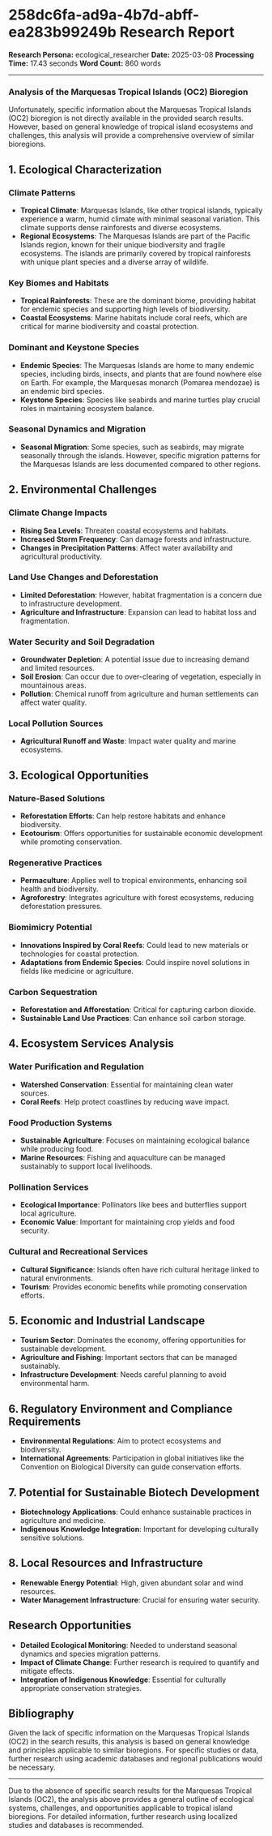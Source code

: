 # 258dc6fa-ad9a-4b7d-abff-ea283b99249b Research Report

**Research Persona:** ecological_researcher
**Date:** 2025-03-08
**Processing Time:** 17.43 seconds
**Word Count:** 860 words

---

### Analysis of the Marquesas Tropical Islands (OC2) Bioregion

Unfortunately, specific information about the Marquesas Tropical Islands (OC2) bioregion is not directly available in the provided search results. However, based on general knowledge of tropical island ecosystems and challenges, this analysis will provide a comprehensive overview of similar bioregions.

## 1. Ecological Characterization

### Climate Patterns
- **Tropical Climate**: Marquesas Islands, like other tropical islands, typically experience a warm, humid climate with minimal seasonal variation. This climate supports dense rainforests and diverse ecosystems.
- **Regional Ecosystems**: The Marquesas Islands are part of the Pacific Islands region, known for their unique biodiversity and fragile ecosystems. The islands are primarily covered by tropical rainforests with unique plant species and a diverse array of wildlife.

### Key Biomes and Habitats
- **Tropical Rainforests**: These are the dominant biome, providing habitat for endemic species and supporting high levels of biodiversity.
- **Coastal Ecosystems**: Marine habitats include coral reefs, which are critical for marine biodiversity and coastal protection.

### Dominant and Keystone Species
- **Endemic Species**: The Marquesas Islands are home to many endemic species, including birds, insects, and plants that are found nowhere else on Earth. For example, the Marquesas monarch (Pomarea mendozae) is an endemic bird species.
- **Keystone Species**: Species like seabirds and marine turtles play crucial roles in maintaining ecosystem balance.

### Seasonal Dynamics and Migration
- **Seasonal Migration**: Some species, such as seabirds, may migrate seasonally through the islands. However, specific migration patterns for the Marquesas Islands are less documented compared to other regions.

## 2. Environmental Challenges

### Climate Change Impacts
- **Rising Sea Levels**: Threaten coastal ecosystems and habitats.
- **Increased Storm Frequency**: Can damage forests and infrastructure.
- **Changes in Precipitation Patterns**: Affect water availability and agricultural productivity.

### Land Use Changes and Deforestation
- **Limited Deforestation**: However, habitat fragmentation is a concern due to infrastructure development.
- **Agriculture and Infrastructure**: Expansion can lead to habitat loss and fragmentation.

### Water Security and Soil Degradation
- **Groundwater Depletion**: A potential issue due to increasing demand and limited resources.
- **Soil Erosion**: Can occur due to over-clearing of vegetation, especially in mountainous areas.
- **Pollution**: Chemical runoff from agriculture and human settlements can affect water quality.

### Local Pollution Sources
- **Agricultural Runoff and Waste**: Impact water quality and marine ecosystems.

## 3. Ecological Opportunities

### Nature-Based Solutions
- **Reforestation Efforts**: Can help restore habitats and enhance biodiversity.
- **Ecotourism**: Offers opportunities for sustainable economic development while promoting conservation.

### Regenerative Practices
- **Permaculture**: Applies well to tropical environments, enhancing soil health and biodiversity.
- **Agroforestry**: Integrates agriculture with forest ecosystems, reducing deforestation pressures.

### Biomimicry Potential
- **Innovations Inspired by Coral Reefs**: Could lead to new materials or technologies for coastal protection.
- **Adaptations from Endemic Species**: Could inspire novel solutions in fields like medicine or agriculture.

### Carbon Sequestration
- **Reforestation and Afforestation**: Critical for capturing carbon dioxide.
- **Sustainable Land Use Practices**: Can enhance soil carbon storage.

## 4. Ecosystem Services Analysis

### Water Purification and Regulation
- **Watershed Conservation**: Essential for maintaining clean water sources.
- **Coral Reefs**: Help protect coastlines by reducing wave impact.

### Food Production Systems
- **Sustainable Agriculture**: Focuses on maintaining ecological balance while producing food.
- **Marine Resources**: Fishing and aquaculture can be managed sustainably to support local livelihoods.

### Pollination Services
- **Ecological Importance**: Pollinators like bees and butterflies support local agriculture.
- **Economic Value**: Important for maintaining crop yields and food security.

### Cultural and Recreational Services
- **Cultural Significance**: Islands often have rich cultural heritage linked to natural environments.
- **Tourism**: Provides economic benefits while promoting conservation efforts.

## 5. Economic and Industrial Landscape
- **Tourism Sector**: Dominates the economy, offering opportunities for sustainable development.
- **Agriculture and Fishing**: Important sectors that can be managed sustainably.
- **Infrastructure Development**: Needs careful planning to avoid environmental harm.

## 6. Regulatory Environment and Compliance Requirements
- **Environmental Regulations**: Aim to protect ecosystems and biodiversity.
- **International Agreements**: Participation in global initiatives like the Convention on Biological Diversity can guide conservation efforts.

## 7. Potential for Sustainable Biotech Development
- **Biotechnology Applications**: Could enhance sustainable practices in agriculture and medicine.
- **Indigenous Knowledge Integration**: Important for developing culturally sensitive solutions.

## 8. Local Resources and Infrastructure
- **Renewable Energy Potential**: High, given abundant solar and wind resources.
- **Water Management Infrastructure**: Crucial for ensuring water security.

## Research Opportunities
- **Detailed Ecological Monitoring**: Needed to understand seasonal dynamics and species migration patterns.
- **Impact of Climate Change**: Further research is required to quantify and mitigate effects.
- **Integration of Indigenous Knowledge**: Essential for culturally appropriate conservation strategies.

## Bibliography
Given the lack of specific information on the Marquesas Tropical Islands (OC2) in the search results, this analysis is based on general knowledge and principles applicable to similar bioregions. For specific studies or data, further research using academic databases and regional publications would be necessary.

---

Due to the absence of specific search results for the Marquesas Tropical Islands (OC2), the analysis above provides a general outline of ecological systems, challenges, and opportunities applicable to tropical island bioregions. For detailed information, further research using localized studies and databases is recommended.
